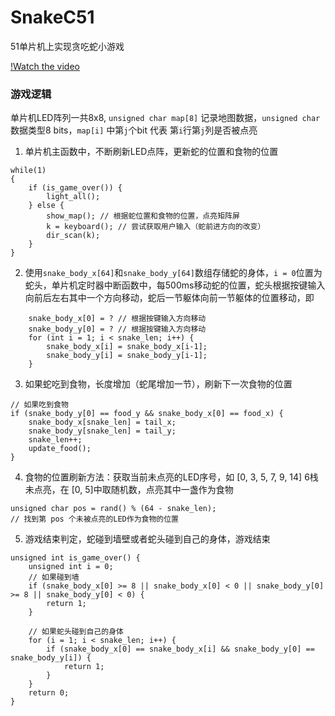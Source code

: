 # SnakeC51

51单片机上实现贪吃蛇小游戏

[!Watch the video](https://github.com/SherlockUnknowEn/SnakeC51/blob/main/ezgif-1-e72d609c69.gif)

### 游戏逻辑

单片机LED阵列一共8x8, `unsigned char map[8]` 记录地图数据，`unsigned char`数据类型8 bits，`map[i]` 中第`j`个bit 代表 第`i`行第`j`列是否被点亮

1. 单片机主函数中，不断刷新LED点阵，更新蛇的位置和食物的位置

```
while(1)
{		
    if (is_game_over()) { 
        light_all();
    } else {
        show_map(); // 根据蛇位置和食物的位置，点亮矩阵屏
        k = keyboard(); // 尝试获取用户输入（蛇前进方向的改变）
        dir_scan(k);
    }
}	

```

2. 使用`snake_body_x[64]`和`snake_body_y[64]`数组存储蛇的身体，`i = 0`位置为蛇头，单片机定时器中断函数中，每500ms移动蛇的位置，蛇头根据按键输入向前后左右其中一个方向移动，蛇后一节躯体向前一节躯体的位置移动，即

```
    snake_body_x[0] = ? // 根据按键输入方向移动
    snake_body_y[0] = ? // 根据按键输入方向移动
    for (int i = 1; i < snake_len; i++) {
        snake_body_x[i] = snake_body_x[i-1];
        snake_body_y[i] = snake_body_y[i-1];
    }
```

3. 如果蛇吃到食物，长度增加（蛇尾增加一节），刷新下一次食物的位置

```
// 如果吃到食物
if (snake_body_y[0] == food_y && snake_body_x[0] == food_x) {
    snake_body_x[snake_len] = tail_x;
    snake_body_y[snake_len] = tail_y;
    snake_len++;
    update_food();
}
```

4. 食物的位置刷新方法：获取当前未点亮的LED序号，如 [0, 3, 5, 7, 9, 14] 6栈未点亮，在 [0, 5]中取随机数，点亮其中一盏作为食物

```
unsigned char pos = rand() % (64 - snake_len);
// 找到第 pos 个未被点亮的LED作为食物的位置
```

5. 游戏结束判定，蛇碰到墙壁或者蛇头碰到自己的身体，游戏结束
```
unsigned int is_game_over() {
    unsigned int i = 0;
    // 如果碰到墙
    if (snake_body_x[0] >= 8 || snake_body_x[0] < 0 || snake_body_y[0] >= 8 || snake_body_y[0] < 0) {
        return 1;
    }

    // 如果蛇头碰到自己的身体
    for (i = 1; i < snake_len; i++) {
        if (snake_body_x[0] == snake_body_x[i] && snake_body_y[0] == snake_body_y[i]) {
            return 1;
        }
    }
    return 0;
}
```
